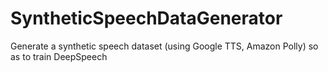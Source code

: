 # SyntheticSpeechDataGenerator
Generate a synthetic speech dataset (using Google TTS, Amazon Polly) so as to train DeepSpeech
